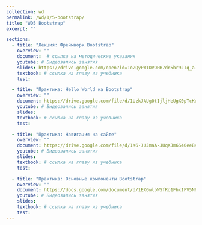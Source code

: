 ```yaml
---
collection: wd
permalink: /wd/1/5-bootstrap/
title: "WD5 Bootstrap"
excerpt: ""

sections:
  - title: "Лекция: Фреймворк Bootstrap" 
    overview: ""
    document:  # ссылка на методические указания
    youtube: # Видеозапись занятия
    slides: https://drive.google.com/open?id=1o2QyFWIDVOHH7dr5br9JIq_aI_JBZyb2FPv3UWjMzlM
    textbook: # ссылка на главу из учебника
    test: 

  - title: "Практика: Hello World на Bootstrap" 
    overview: ""
    document: https://drive.google.com/file/d/1UzkJAUg0tIjljHeUgX0pTcKq0cu3JoWL/view?usp=sharing
    youtube: # Видеозапись занятия
    slides: 
    textbook: # ссылка на главу из учебника
    test: 

  - title: "Практика: Навигация на сайте" 
    overview: ""
    document: https://drive.google.com/file/d/1K6-JUJmaA-JUqXJm6S40eeBVmEmcjbaj/view?usp=sharing
    youtube: # Видеозапись занятия
    slides: 
    textbook: # ссылка на главу из учебника
    test: 

  - title: "Практика: Основные компоненты Bootstrap" 
    overview: ""
    document: https://docs.google.com/document/d/1EXGwlbWSfRo1FhxIFV5N6Sq2KoRrH0oa/edit?usp=sharing&ouid=116003821381017651142&rtpof=true&sd=true
    youtube: # Видеозапись занятия
    slides: 
    textbook: # ссылка на главу из учебника
    test: 
---
```

